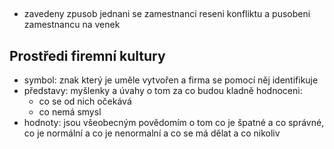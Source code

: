 ## 
- zavedeny zpusob jednani se zamestnanci
reseni konfliktu a pusobeni zamestnancu na venek

## Prostředi firemní kultury
- symbol: znak který je uměle vytvořen a firma se pomocí něj identifikuje
- představy: myšlenky a úvahy o tom za co budou kladně hodnoceni: 
    - co se od nich očekává
    - co nemá smysl
- hodnoty: jsou všeobecným povědomím o tom co je špatné a co správné, 
co je normální a co je nenormalní a co se má dělat a co nikoliv
